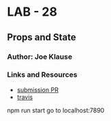 # LAB - 28

## Props and State

### Author: Joe Klause

### Links and Resources
* [submission PR](https://github.com/JKlause/props-and-state/pull/1)
* [travis](https://travis-ci.com/JKlause/props-and-state/)

npm run start
go to localhost:7890
